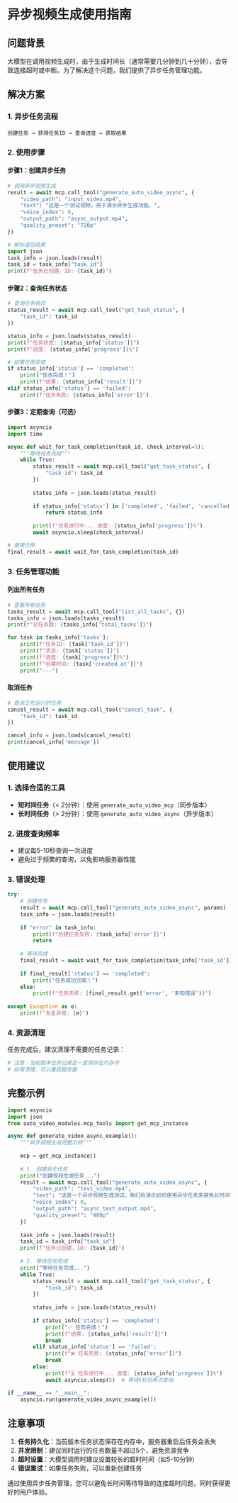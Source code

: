 # 异步视频生成使用指南

## 问题背景

大模型在调用视频生成时，由于生成时间长（通常需要几分钟到几十分钟），会导致连接超时或中断。为了解决这个问题，我们提供了异步任务管理功能。

## 解决方案

### 1. 异步任务流程

```
创建任务 → 获得任务ID → 查询进度 → 获取结果
```

### 2. 使用步骤

#### 步骤1：创建异步任务

```python
# 调用异步视频生成
result = await mcp.call_tool("generate_auto_video_async", {
    "video_path": "input_video.mp4",
    "text": "这是一个测试视频，用于演示异步生成功能。",
    "voice_index": 0,
    "output_path": "async_output.mp4",
    "quality_preset": "720p"
})

# 解析返回结果
import json
task_info = json.loads(result)
task_id = task_info["task_id"]
print(f"任务已创建，ID: {task_id}")
```

#### 步骤2：查询任务状态

```python
# 查询任务状态
status_result = await mcp.call_tool("get_task_status", {
    "task_id": task_id
})

status_info = json.loads(status_result)
print(f"任务状态: {status_info['status']}")
print(f"进度: {status_info['progress']}%")

# 如果任务完成
if status_info['status'] == 'completed':
    print("任务完成！")
    print(f"结果: {status_info['result']}")
elif status_info['status'] == 'failed':
    print(f"任务失败: {status_info['error']}")
```

#### 步骤3：定期查询（可选）

```python
import asyncio
import time

async def wait_for_task_completion(task_id, check_interval=5):
    """等待任务完成"""
    while True:
        status_result = await mcp.call_tool("get_task_status", {
            "task_id": task_id
        })
        
        status_info = json.loads(status_result)
        
        if status_info['status'] in ['completed', 'failed', 'cancelled']:
            return status_info
        
        print(f"任务进行中... 进度: {status_info['progress']}%")
        await asyncio.sleep(check_interval)

# 使用示例
final_result = await wait_for_task_completion(task_id)
```

### 3. 任务管理功能

#### 列出所有任务

```python
# 查看所有任务
tasks_result = await mcp.call_tool("list_all_tasks", {})
tasks_info = json.loads(tasks_result)
print(f"总任务数: {tasks_info['total_tasks']}")

for task in tasks_info['tasks']:
    print(f"任务ID: {task['task_id']}")
    print(f"状态: {task['status']}")
    print(f"进度: {task['progress']}%")
    print(f"创建时间: {task['created_at']}")
    print("---")
```

#### 取消任务

```python
# 取消正在运行的任务
cancel_result = await mcp.call_tool("cancel_task", {
    "task_id": task_id
})

cancel_info = json.loads(cancel_result)
print(cancel_info['message'])
```

## 使用建议

### 1. 选择合适的工具

- **短时间任务**（< 2分钟）：使用 `generate_auto_video_mcp`（同步版本）
- **长时间任务**（> 2分钟）：使用 `generate_auto_video_async`（异步版本）

### 2. 进度查询频率

- 建议每5-10秒查询一次进度
- 避免过于频繁的查询，以免影响服务器性能

### 3. 错误处理

```python
try:
    # 创建任务
    result = await mcp.call_tool("generate_auto_video_async", params)
    task_info = json.loads(result)
    
    if "error" in task_info:
        print(f"创建任务失败: {task_info['error']}")
        return
    
    # 等待完成
    final_result = await wait_for_task_completion(task_info['task_id'])
    
    if final_result['status'] == 'completed':
        print("任务成功完成！")
    else:
        print(f"任务失败: {final_result.get('error', '未知错误')}")
        
except Exception as e:
    print(f"发生异常: {e}")
```

### 4. 资源清理

任务完成后，建议清理不需要的任务记录：

```python
# 注意：当前版本任务记录会一直保存在内存中
# 如需清理，可以重启服务器
```

## 完整示例

```python
import asyncio
import json
from auto_video_modules.mcp_tools import get_mcp_instance

async def generate_video_async_example():
    """异步视频生成完整示例"""
    
    mcp = get_mcp_instance()
    
    # 1. 创建异步任务
    print("创建视频生成任务...")
    result = await mcp.call_tool("generate_auto_video_async", {
        "video_path": "test_video.mp4",
        "text": "这是一个异步视频生成测试。我们将演示如何使用异步任务来避免长时间等待导致的连接超时问题。",
        "voice_index": 0,
        "output_path": "async_test_output.mp4",
        "quality_preset": "480p"
    })
    
    task_info = json.loads(result)
    task_id = task_info["task_id"]
    print(f"任务已创建，ID: {task_id}")
    
    # 2. 等待任务完成
    print("等待任务完成...")
    while True:
        status_result = await mcp.call_tool("get_task_status", {
            "task_id": task_id
        })
        
        status_info = json.loads(status_result)
        
        if status_info['status'] == 'completed':
            print("✅ 任务完成！")
            print(f"结果: {status_info['result']}")
            break
        elif status_info['status'] == 'failed':
            print(f"❌ 任务失败: {status_info['error']}")
            break
        else:
            print(f"⏳ 任务进行中... 进度: {status_info['progress']}%")
            await asyncio.sleep(5)  # 等待5秒后再次查询

if __name__ == "__main__":
    asyncio.run(generate_video_async_example())
```

## 注意事项

1. **任务持久化**：当前版本任务状态保存在内存中，服务器重启后任务会丢失
2. **并发限制**：建议同时运行的任务数量不超过5个，避免资源竞争
3. **超时设置**：大模型调用时建议设置较长的超时时间（如5-10分钟）
4. **错误重试**：如果任务失败，可以重新创建任务

通过使用异步任务管理，您可以避免长时间等待导致的连接超时问题，同时获得更好的用户体验。 